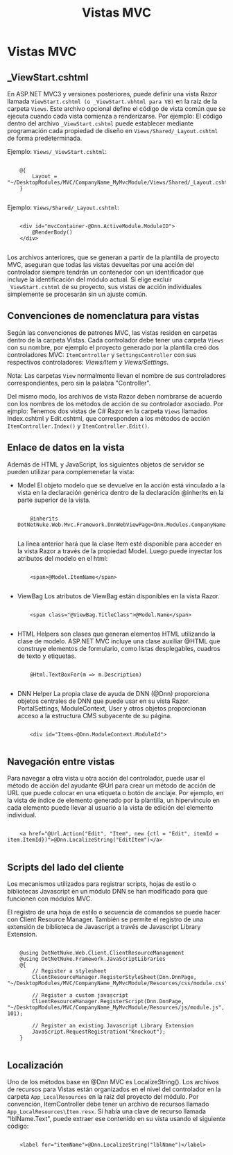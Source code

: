 ﻿---
uid: mvc-module-mvcviews
locale: es
title: Vistas MVC
dnnversion: 09.02.00
related-topics: developers-mvc-modules-overview,mvc-module-mvccontroller,mvc-module-unittest,unsupported-mvc-features
---

# Vistas MVC

## _ViewStart.cshtml

En ASP.NET MVC3 y versiones posteriores, puede definir una vista Razor llamada `ViewStart.cshtml (o _ViewStart.vbhtml para VB)` en la raíz de la carpeta `Views`. Este archivo opcional define el código de vista común que se ejecuta cuando cada vista comienza a renderizarse. Por ejemplo: El código dentro del archivo `_ViewStart.cshtml` puede establecer mediante programación cada propiedad de diseño en `Views/Shared/_Layout.cshtml` de forma predeterminada.

Ejemplo: `Views/_ViewStart.cshtml`:

```

	@{
		Layout = "~/DesktopModules/MVC/CompanyName_MyMvcModule/Views/Shared/_Layout.cshtml";
	}
			
```

Ejemplo: `Views/Shared/_Layout.cshtml`:

```

	<div id="mvcContainer-@Dnn.ActiveModule.ModuleID">
		@RenderBody()
	</div>
			
```

Los archivos anteriores, que se generan a partir de la plantilla de proyecto MVC, aseguran que todas las vistas devueltas por una acción del controlador siempre tendrán un contenedor con un identificador que incluye la identificación del módulo actual. Si elige excluir `_ViewStart.cshtml` de su proyecto, sus vistas de acción individuales simplemente se procesarán sin un ajuste común.

## Convenciones de nomenclatura para vistas

Según las convenciones de patrones MVC, las vistas residen en carpetas dentro de la carpeta Vistas. Cada controlador debe tener una carpeta `Views` con su nombre, por ejemplo el proyecto generado por la plantilla creó dos controladores MVC: `ItemController` y `SettingsController` con sus respectivos controladores: _Views/Item y Views/Settings_.

Nota: Las carpetas `View` normalmente llevan el nombre de sus controladores correspondientes, pero sin la palabra "Controller".

Del mismo modo, los archivos de vista Razor deben nombrarse de acuerdo con los nombres de los métodos de acción de su controlador asociado. Por ejmplo: Tenemos dos vistas de C# Razor en la carpeta `Views` llamados Index.cshtml y Edit.cshtml, que corresponden a los métodos de acción `ItemController.Index()` y `ItemController.Edit()`.

## Enlace de datos en la vista

Además de HTML y JavaScript, los siguientes objetos de servidor se pueden utilizar para complemenetar la vista:

*   Model El objeto modelo que se devuelve en la acción está vinculado a la vista en la declaración genérica dentro de la declaración @inherits en la parte superior de la vista.
    
    ```
    
        @inherits DotNetNuke.Web.Mvc.Framework.DnnWebViewPage<Dnn.Modules.CompanyName.MyMvcModule.Models.Item>
    					
    ```
    
    La línea anterior hará que la clase Item esté disponible para acceder en la vista Razor a través de la propiedad Model. Luego puede inyectar los atributos del modelo en el html:
    
    ```
    
        <span>@Model.ItemName</span>
    					
    ```
    
*   ViewBag Los atributos de ViewBag están disponibles en la vista Razor.
    
    ```
    
        <span class="@ViewBag.TitleClass">@Model.Name</span>
    					
    ```
    
*   HTML Helpers son clases que generan elementos HTML utilizando la clase de modelo. ASP.NET MVC incluye una clase auxiliar @HTML que construye elementos de formulario, como listas desplegables, cuadros de texto y etiquetas.
    
    ```
    
        @Html.TextBoxFor(m => m.Description)
    					
    ```
    
*   DNN Helper La propia clase de ayuda de DNN (@Dnn) proporciona objetos centrales de DNN que puede usar en su vista Razor. PortalSettings, ModuleContext, User y otros objetos proporcionan acceso a la estructura CMS subyacente de su página.
    
    ```
    
        <div id="Items-@Dnn.ModuleContext.ModuleId">
    					
    ```
    

## Navegación entre vistas

Para navegar a otra vista u otra acción del controlador, puede usar el método de acción del ayudante @Url para crear un método de acción de URL que puede colocar en una etiqueta o botón de anclaje. Por ejemplo, en la vista de índice de elemento generado por la plantilla, un hipervínculo en cada elemento puede llevar al usuario a la vista de edición del elemento individual.

```

	<a href="@Url.Action("Edit", "Item", new {ctl = "Edit", itemId = item.ItemId})">@Dnn.LocalizeString("EditItem")</a>
			
```

## Scripts del lado del cliente

Los mecanismos utilizados para registrar scripts, hojas de estilo o bibliotecas Javascript en un módulo DNN se han modificado para que funcionen con módulos MVC.

El registro de una hoja de estilo o secuencia de comandos se puede hacer con Client Resource Manager. También se permite el registro de una extensión de biblioteca de Javascript a través de Javascript Library Extension.

```

	@using DotNetNuke.Web.Client.ClientResourceManagement
	@using DotNetNuke.Framework.JavaScriptLibraries
	@{
		// Register a stylesheet
		ClientResourceManager.RegisterStyleSheet(Dnn.DnnPage, "~/DesktopModules/MVC/CompanyName_MyMvcModule/Resources/css/module.css");

		// Register a custom javascript
		ClientResourceManager.RegisterScript(Dnn.DnnPage, "~/DesktopModules/MVC/CompanyName_MyMvcModule/Resources/js/module.js", 101);

		// Register an existing Javascript Library Extension
		JavaScript.RequestRegistration("Knockout");
	}
			
```

## Localización

Uno de los métodos base en @Dnn MVC es LocalizeString(). Los archivos de recursos para Vistas están organizados en el nivel del controlador en la carpeta `App_LocalResources` en la raíz del proyecto del módulo. Por convención, ItemController debe tener un archivo de recursos llamado `App_LocalResources\Item.resx`. Si había una clave de recurso llamada "lblName.Text", puede extraer ese contenido en su vista usando el siguiente código:

```

	<label for="itemName">@Dnn.LocalizeString("lblName")</label>
			
```

